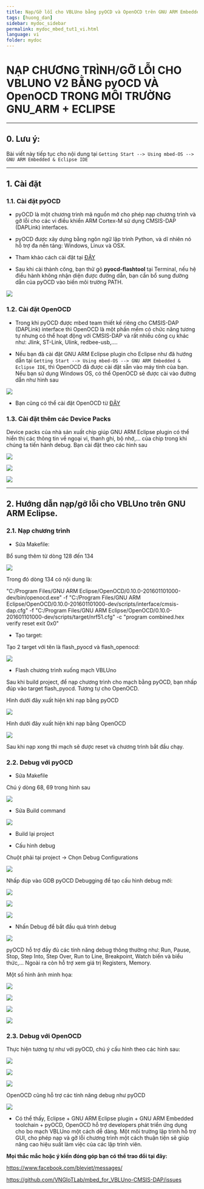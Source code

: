 ```yaml
---
title: Nạp/Gỡ lỗi cho VBLUno bằng pyOCD và OpenOCD trên GNU ARM Embedded + Eclipse
tags: [huong_dan]
sidebar: mydoc_sidebar
permalink: mydoc_mbed_tut1_vi.html
language: vi
folder: mydoc
---
```


# NẠP CHƯƠNG TRÌNH/GỠ LỖI CHO VBLUNO V2 BẰNG pyOCD VÀ OpenOCD TRONG MÔI TRƯỜNG GNU_ARM + ECLIPSE 

***
## 0. Lưu ý:

Bài viết này tiếp tục cho nội dung tại `Getting Start --> Using mbed-OS --> GNU ARM Embedded & Eclipse IDE` 

***
## 1. Cài đặt

### 1.1. Cài đặt pyOCD

+ pyOCD là một chương trình mã nguồn mở cho phép nạp chương trình và gỡ lỗi cho các vi điều khiển ARM Cortex-M sử dụng CMSIS-DAP (DAPLink) interfaces.

+ pyOCD được xây dựng bằng ngôn ngữ lập trình Python, và dĩ nhiên nó hỗ trợ đa nền tảng: Windows, Linux và OSX.

+ Tham khảo cách cài đặt tại [ĐÂY](https://github.com/mbedmicro/pyOCD) 

+ Sau khi cài thành công, bạn thử gõ **pyocd-flashtool** tại Terminal, nếu hệ điều hành không nhận diện được đường dẫn, bạn cần bổ sung đường dẫn của pyOCD vào biến môi trường PATH. 

![](images/mbed/tut/tut1/1.png) 

### 1.2. Cài đặt OpenOCD

+ Trong khi pyOCD được mbed team thiết kế riêng cho CMSIS-DAP (DAPLink) interface thì OpenOCD là một phần mềm có chức năng tương tự nhưng có thể hoạt động với CMSIS-DAP và rất nhiều công cụ khác như: Jlink, ST-Link, Ulink, redbee-usb,….

+ Nếu bạn đã cài đặt GNU ARM Eclipse plugin cho Eclipse như đã hướng dẫn tại `Getting Start --> Using mbed-OS --> GNU ARM Embedded & Eclipse IDE`, thì OpenOCD đã được cài đặt sẵn vào máy tính của bạn. Nếu bạn sử dụng Windows OS, có thể OpenOCD sẽ được cài vào đường dẫn như hình sau

![](images/mbed/tut/tut1/2.png) 

+ Bạn cũng có thể cài đặt OpenOCD từ [ĐÂY](https://sourceforge.net/projects/openocd/) 

### 1.3. Cài đặt thêm các Device Packs

Device packs của nhà sản xuất chip giúp GNU ARM Eclipse plugin có thể hiển thị các thông tin về ngoại vi, thanh ghi, bộ nhớ,… của chip trong khi chúng ta tiến hành debug. Bạn cài đặt theo các hình sau

![](images/mbed/tut/tut1/3.png) 

![](images/mbed/tut/tut1/4.png) 

![](images/mbed/tut/tut1/5.png) 


***
## 2. Hướng dẫn nạp/gỡ lỗi cho VBLUno trên GNU ARM Eclipse.

### 2.1. Nạp chương trình

+ Sửa Makefile: 

Bổ sung thêm từ dòng 128 đến 134

![](images/mbed/tut/tut1/7.png) 

Trong đó dòng 134 có nội dung là:

"C:/Program Files/GNU ARM Eclipse/OpenOCD/0.10.0-201601101000-dev/bin/openocd.exe" -f "C:/Program Files/GNU ARM Eclipse/OpenOCD/0.10.0-201601101000-dev/scripts/interface/cmsis-dap.cfg" -f "C:/Program Files/GNU ARM Eclipse/OpenOCD/0.10.0-201601101000-dev/scripts/target/nrf51.cfg" -c "program combined.hex verify reset exit 0x0"     

+ Tạo target:

Tạo 2 target với tên là flash_pyocd và flash_openocd:

![](images/mbed/tut/tut1/8.png) 

+ Flash chương trình xuống mạch VBLUno

Sau khi build project, để nạp chương trình cho mạch bằng pyOCD, bạn nhấp đúp vào target flash_pyocd. Tương tự cho OpenOCD.

Hình dưới đây xuất hiện khi nạp bằng pyOCD

![](images/mbed/tut/tut1/9.png) 

Hình dưới đây xuất hiện khi nạp bằng OpenOCD

![](images/mbed/tut/tut1/10.png) 

Sau khi nạp xong thì mạch sẽ được reset và chương trình bắt đầu chạy.

### 2.2. Debug với pyOCD

+ Sửa Makefile

Chú ý dòng 68, 69 trong hình sau

![](images/mbed/tut/tut1/11.png) 

+ Sửa Build command

![](images/mbed/tut/tut1/12.png) 

+ Build lại project

+ Cấu hình debug

Chuột phải tại project -> Chọn Debug Configurations

![](images/mbed/tut/tut1/13.png) 

Nhấp đúp vào GDB pyOCD Debugging để tạo cấu hình debug mới:

![](images/mbed/tut/tut1/14.png) 

![](images/mbed/tut/tut1/15.png) 

![](images/mbed/tut/tut1/16.png) 

+ Nhấn Debug để bắt đầu quá trình debug

![](images/mbed/tut/tut1/17.png) 

pyOCD hỗ trợ đầy đủ các tính năng debug thông thường như: Run, Pause, Stop, Step Into, Step Over, Run to Line, Breakpoint, Watch biến và biểu thức,… Ngoài ra còn hỗ trợ xem giá trị Registers, Memory.

Một số hình ảnh minh họa:

![](images/mbed/tut/tut1/18.png) 

![](images/mbed/tut/tut1/19.png) 

![](images/mbed/tut/tut1/20.png) 

![](images/mbed/tut/tut1/21.png) 

### 2.3. Debug với OpenOCD

Thực hiện tương tự như với pyOCD, chú ý cấu hình theo các hình sau:

![](images/mbed/tut/tut1/22.png) 

![](images/mbed/tut/tut1/23.png) 

![](images/mbed/tut/tut1/24.png) 

OpenOCD cũng hỗ trợ các tính năng debug như pyOCD

![](images/mbed/tut/tut1/25.png) 


* Có thể thấy, Eclipse + GNU ARM Eclipse plugin + GNU ARM Embedded toolchain + pyOCD, OpenOCD hỗ trợ developers phát triển ứng dụng cho bo mạch VBLUno một cách dễ dàng. Một môi trường lập trình hỗ trợ GUI, cho phép nạp và gỡ lỗi chương trình một cách thuận tiện sẽ giúp nâng cao hiệu suất làm việc của các lập trình viên.

**Mọi thắc mắc hoặc ý kiến đóng góp bạn có thể trao đổi tại đây:**

https://www.facebook.com/bleviet/messages/

https://github.com/VNGIoTLab/mbed_for_VBLUno-CMSIS-DAP/issues
